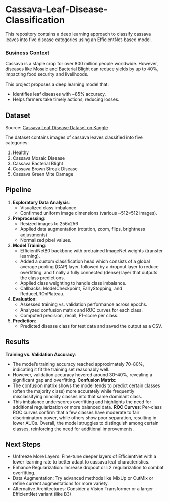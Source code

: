 # Cassava-Leaf-Disease-Classification

This repository contains a deep learning approach to classify cassava leaves into five disease categories using an EfficientNet-based model.

### Business Context

Cassava is a staple crop for over 800 million people worldwide. However, diseases like Mosaic and Bacterial Blight can reduce yields by up to 40%, impacting food security and livelihoods.

This project proposes a deep learning model that:
- Identifies leaf diseases with ~85% accuracy.
- Helps farmers take timely actions, reducing losses.

## Dataset
Source: [Cassava Leaf Disease Dataset on Kaggle](https://www.kaggle.com/c/cassava-leaf-disease-classification)

The dataset contains images of cassava leaves classified into five categories:
1. Healthy
2. Cassava Mosaic Disease
3. Cassava Bacterial Blight
4. Cassava Brown Streak Disease
5. Cassava Green Mite Damage

## Pipeline
1. **Exploratory Data Analysis**:
   - Visualized class imbalance
   - Confirmed uniform image dimensions (various ~512×512 images).
2. **Preprocessing**:
   - Resized images to 256x256
   - Applied data augmentation (rotation, zoom, flips, brightness adjustments)
   - Normalized pixel values.
3. **Model Training**:
   - EfficientNetB0 backbone with pretrained ImageNet weights (transfer learning).
   - Added a custom classification head which consists of a global average pooling (GAP) layer, followed by a dropout layer to reduce overfitting, and finally a fully connected (dense) layer that outputs the class predictions.
   - Applied class weighting to handle class imbalance.
   - Callbacks: ModelCheckpoint, EarlyStopping, and ReduceLROnPlateau.
4. **Evaluation**:
   - Assessed training vs. validation performance across epochs.
   - Analyzed confusion matrix and ROC curves for each class.
   - Computed precision, recall, F1-score per class.
5. **Prediction**:
   - Predicted disease class for test data and saved the output as a CSV.
## Results

**Training vs. Validation Accuracy**:
- The model’s training accuracy reached approximately 70–80%, indicating it fit the training set reasonably well.
- However, validation accuracy hovered around 30–40%, revealing a significant gap and overfitting.
**Confusion Matrix**:
- The confusion matrix shows the model tends to predict certain classes (often the majority class) more accurately while frequently misclassifying minority classes into that same dominant class.
- This imbalance underscores overfitting and highlights the need for additional regularization or more balanced data.
**ROC Curves**:
Per-class ROC curves confirm that a few classes have moderate to fair discriminatory power, while others show poor separation, resulting in lower AUCs.
Overall, the model struggles to distinguish among certain classes, reinforcing the need for additional improvements.

## Next Steps
- Unfreeze More Layers: Fine-tune deeper layers of EfficientNet with a lower learning rate to better adapt to cassava leaf characteristics.
- Enhance Regularization: Increase dropout or L2 regularization to combat overfitting.
- Data Augmentation: Try advanced methods like MixUp or CutMix or refine current augmentations for more variety.
- Alternative Architectures: Consider a Vision Transformer or a larger EfficientNet variant (like B3)
